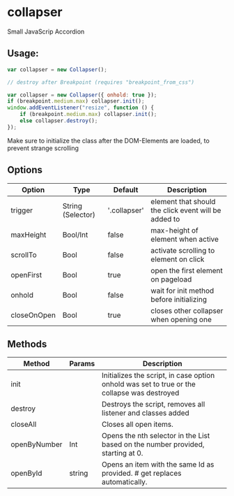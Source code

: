 # collapser
Small JavaScrip Accordion

## Usage:

```JavaScript 
var collapser = new Collapser();

// destroy after Breakpoint (requires "breakpoint_from_css")

var collapser = new Collapser({ onhold: true });
if (breakpoint.medium.max) collapser.init();
window.addEventListener("resize", function () {
    if (breakpoint.medium.max) collapser.init();
    else collapser.destroy();
});
```

Make sure to initialize the class after the DOM-Elements are loaded, to prevent strange scrolling

## Options

|Option|Type|Default|Description|
|-|-|-|-
|trigger|String (Selector)|'.collapser'|element that should the click event will be added to| 
|maxHeight|Bool/Int|false|max-height of element when active| 
|scrollTo|Bool|false|activate scrolling to element on click| 
|openFirst|Bool|true|open the first element on pageload| 
|onhold|Bool|false|wait for init method before initializing|
|closeOnOpen|Bool|true|closes other collapser when opening one|

## Methods

|Method|Params|Description|
|-|-|-
|init||Initializes the script, in case option onhold was set to true or the collapse was destroyed|
|destroy||Destroys the script, removes all listener and classes added|
|closeAll||Closes all open items.|
|openByNumber|Int|Opens the nth selector in the List based on the number provided, starting at 0.|
|openById|string|Opens an item with the same Id as provided. \# get replaces automatically.|

